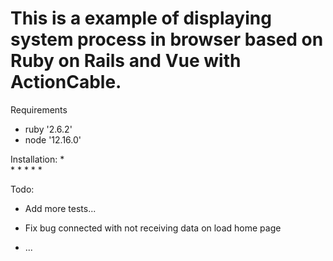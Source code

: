 # This is a example of displaying system process in browser based on Ruby on Rails and Vue with ActionCable.

Requirements

* ruby '2.6.2'
* node '12.16.0'

Installation:
*  
*
*
*
*
*


Todo:

* Add more tests...

* Fix bug connected with not receiving data on load home page

* ...
